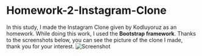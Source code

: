 # Homework-2-Instagram-Clone
In this study, I made the Instagram Clone given by Kodluyoruz as an homework.
While doing this work, I used the **Bootstrap framework**.
Thanks to the screenshots below, you can see the picture of the clone I made, thank you for your interest.
![Screenshot](instagram-clone.png)